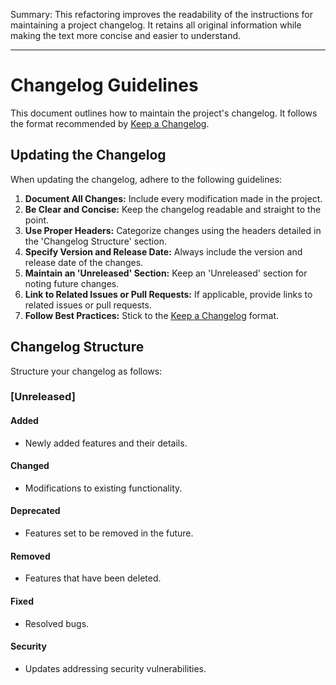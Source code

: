 Summary: This refactoring improves the readability of the instructions for maintaining a project changelog. It retains all original information while making the text more concise and easier to understand.

---

# Changelog Guidelines

This document outlines how to maintain the project's changelog. It follows the format recommended by [Keep a Changelog](https://keepachangelog.com/en/1.0.0/).

## Updating the Changelog

When updating the changelog, adhere to the following guidelines:

1. **Document All Changes:** Include every modification made in the project.
2. **Be Clear and Concise:** Keep the changelog readable and straight to the point.
3. **Use Proper Headers:** Categorize changes using the headers detailed in the 'Changelog Structure' section.
4. **Specify Version and Release Date:** Always include the version and release date of the changes.
5. **Maintain an 'Unreleased' Section:** Keep an 'Unreleased' section for noting future changes.
6. **Link to Related Issues or Pull Requests:** If applicable, provide links to related issues or pull requests.
7. **Follow Best Practices:** Stick to the [Keep a Changelog](https://keepachangelog.com/en/1.0.0/) format.

## Changelog Structure

Structure your changelog as follows:

### [Unreleased]

#### Added
- Newly added features and their details.

#### Changed
- Modifications to existing functionality.

#### Deprecated
- Features set to be removed in the future.

#### Removed
- Features that have been deleted.

#### Fixed
- Resolved bugs.

#### Security 
- Updates addressing security vulnerabilities.